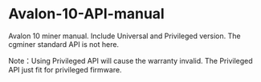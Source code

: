 # Avalon-10-API-manual
Avalon 10 miner manual. Include Universal and Privileged version. The cgminer standard API is not here.

Note：Using Privileged API will cause the warranty invalid. The Privileged API just fit for privileged firmware.